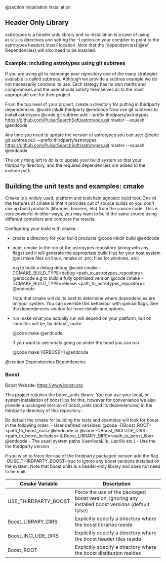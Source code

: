 @section Installation Installation
## Header Only Library
astrotypes is a header only library and so installation is a case of 
using `#include` directives and setting the -I option on
your compiler to point to the astrotypes headers install location.
Note that the [dependencies](@ref Dependencies) will also need to be installed.

### Example: including astrotypes using git subtrees
If you are using git to mamange your repository one of the many strategies
available is called subtrees. Although we provide a subtree example we do not
necessarily condone its use. Each stategy has its own merits and
compromises and the user should satisfy themselves as to the most appropriate
one for their project.

From the top level of your project, create a directory for putting in thirdparty
dependencies.
@code
mkdir thirdparty
@endcode
Now use git subtrees to install astrotypes
@code
git subtree add --prefix thirdparty/astrotypes https://github.com/PulsarSearchSoft/astrotypes.git master --squash
@endcode

Any time you need to update the version of astrotypes you can use:
@code
git subtree pull --prefix thirdparty/astrotypes https://github.com/PulsarSearchSoft/astrotypes.git master --squash
@endcode

The only thing left to do is to update your build system so that your thirdparty directory, and the required dependencies
are added to the include path.

## Building the unit tests and examples: cmake
Cmake is a widely used, platform and toolchain agnostic build tool.
One of the features of cmake is that it provides out of source builds
so you don't mix up build products (libraries, binaries, etc) from the source code.
This is very powerful in other ways, you may want to build the same source using
different compilers and compare the results.

Configuring your build with cmake:
  - create a directory for your build products
    @code
    mkdir build
    @endcode
  - point cmake to the top of the astrotypes repository (along with any flags)
    and it will generate the appropriate build files for your host system 
    (gnu make files on linux, nmake or .proj files for windows, etc)

    e.g to build a debug debug 
    @code
    cmake -DCMAKE_BUILD_TYPE=debug <path_to_astrotypes_repository>
    @endcode
    e.g to build a fully optimised version
    @code
    cmake -DCMAKE_BUILD_TYPE=release <path_to_astrotypes_repository>
    @endcode

    Note that cmake will do its best to determine where dependencies are
    on your system. You can override this behaviour with special flags.
    See the dependencies section for more details and options.

  - run make
    what you actually run will depend on your platform, but on linux this
    will be, by default, make.

    @code
    make
    @endcode

    If you want to see whats going on under the hood you can run

    @code
    make VERBOSE=1
    @endcode

@section Dependencies Dependencies 
### Boost
Boost Website: https://www.boost.org

This project requires the boost_units library.
You can use your local, or system installation of boost libs for this, however for convenience we also provide a
packaged version of boost_units (and its dependencies) in the thirdparty directory of this repository.

By default the cmake for building the tests and examples will look for boost in the following order:
    - User defined variables: 
        @code
        -DBoost_ROOT=<path_to_boost_root> 
        @endcode
        or
        @code
        -DBoost_INCLUDE_DIRS=<path_to_boost_includes> & Boost_LIBRARY_DIRS=<path_to_boost_libs>
        @endcode
    - The usual system paths (/usr/local/lib, /usr/lib etc.)
    - Use the the thirdparty version

If you wish to force the use of the thridparty packaged version add the flag -DUSE_THIRDPARTY_BOOST=true to ignore any boost versions installed on the system.
Note that boost units is a header-only library and does not need to be built.

Cmake Variable         |  Description
-----------------------|-------------
USE_THIRDPARTY_BOOST   |	Force the use of the packaged boost version, ignoring any installed boost versions (default: false)
Boost_LIBRARY_DIRS     |	Explicitly specify a directory where the boost libraries reside
Boost_INCLUDE_DIRS     |	Explicitly specify a directory where the boost header files reside
Boost_ROOT             |	Explicitly specify a directory where the boost distiburion resides
